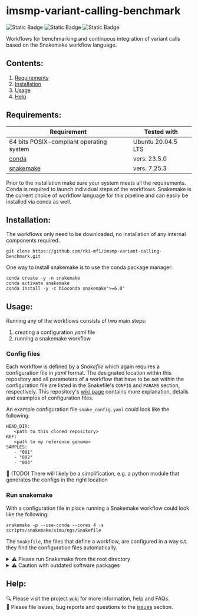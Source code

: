 # imsmp-variant-calling-benchmark
![Static Badge](https://img.shields.io/badge/conda-required-blue)
![Static Badge](https://img.shields.io/badge/python-≥3.2-blue)
![Static Badge](https://img.shields.io/badge/snakemake-≥6.0.0-blue)

Workflows for benchmarking and continuous integration of variant calls based on the Snakemake workflow language.

## Contents:
1. [Requirements](#requirements)
2. [Installation](#installation)
3. [Usage](#usage)
4. [Help](#help)


## Requirements:

| Requirement | Tested with |
| --- | --- |
| 64 bits POSIX-compliant operating system | Ubuntu 20.04.5 LTS |
| [conda](https://docs.conda.io/en/latest/) | vers. 23.5.0 |
| [snakemake](https://snakemake.readthedocs.io/en/stable/) | vers. 7.25.3 |

Prior to the installation make sure your system meets all the requirements.
Conda is required to launch individual steps of the workflows.
Snakemake is the current choice of workflow language for this pipeline and can easily be installed via conda as well. <br>


## Installation:

The workflows only need to be downloaded, no installation of any internal components required.
```
git clone https://github.com/rki-mf1/imsmp-variant-calling-benchmark.git
```

One way to install snakemake is to use the conda package manager:
```
conda create -y -n snakemake
conda activate snakemake
conda install -y -c bioconda snakemake">=6.0"
```

## Usage:

Running any of the workflows consists of two main steps:
   1. creating a configuration _yaml_ file
   2. running a snakemake workflow

### Config files
Each workflow is defined by a _Snakefile_ which again requires a configuration file in _yaml_ format.
The designated location within this repository and all parameters of a workflow that have to be set within the configuration file are listed in the Snakefile's `CONFIG` and `PARAMS` section, respectively.
This repository's [wiki page](https://github.com/rki-mf1/imsmp-variant-calling-benchmark/wiki/Confiluration-files) contains more explanation, details and examples of configuration files. <br>

An example configuration file `snake_config.yaml` could look like the following:

```
HEAD_DIR:
   <path to this cloned repository>
REF:
   <path to my reference genome>
SAMPLES:
   - "001"
   - "002"
   - "003"
```

:construction: (TODO) There will likely be a simplification, e.g. a python module that generates the configs in the right location 

### Run snakemake
With a configuration file in place running a Snakemake workflow could look like the following:
```
snakemake -p --use-conda --cores 4 -s scripts/snakemake/simu/ngs/Snakefile
```

The `Snakefile`, the files that define a workflow, are configured in a way s.t. they find the configuration files automatically.

<details><summary>⚠️ Please run Snakemake from the root directory </summary>
Without further ado, please run the Snakemake workflows from a terminal at the top folder (root directory) of this project.
Otherwise relative paths within the workflows might be invalid.
</details>

<details><summary>⚠️ Caution with outdated software packages </summary>
It is highly recommended to let the workflows utilize their designated conda environments (--use-conda) even if the required software is already available on the system.
Outdated software packages might break the functionality of certain workflows (e.g. older versions of bcftools do not split multi-allelic sites correctly).
</details>

## Help:

:mag: Please visit the project [wiki](https://github.com/rki-mf1/imsmp-variant-calling-benchmark/wiki) for more information, help and FAQs. <br>
:hammer: Please file issues, bug reports and questions to the [issues](https://github.com/rki-mf1/imsmp-variant-calling-benchmark/issues) section.
